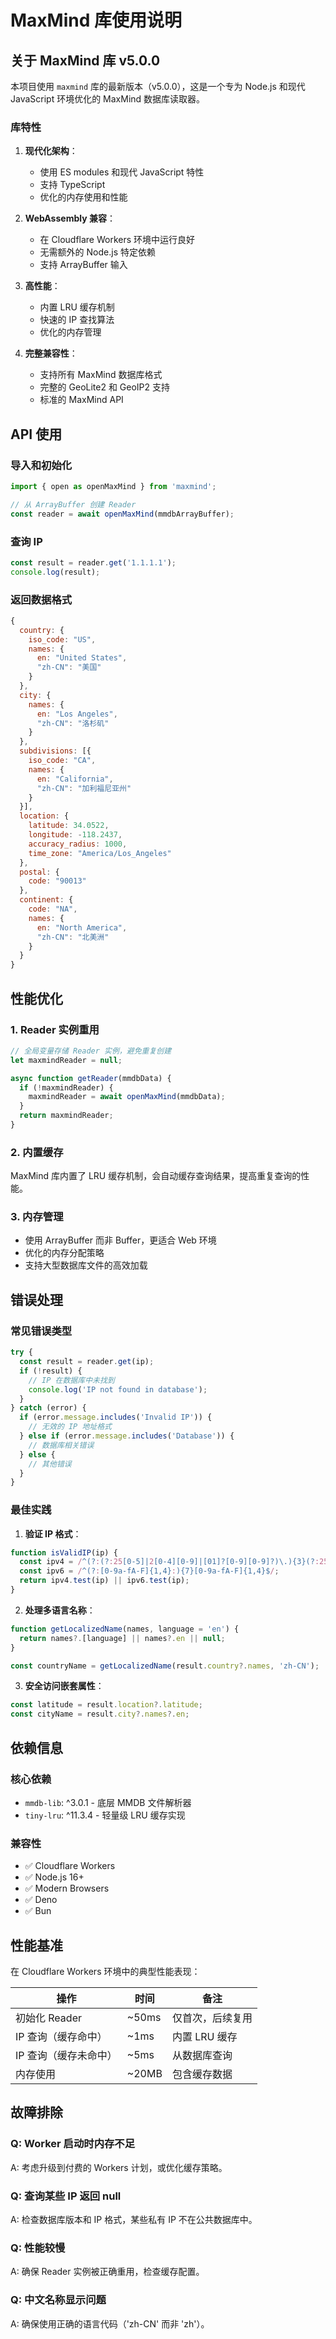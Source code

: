 # MaxMind 库使用说明

## 关于 MaxMind 库 v5.0.0

本项目使用 `maxmind` 库的最新版本（v5.0.0），这是一个专为 Node.js 和现代 JavaScript 环境优化的 MaxMind 数据库读取器。

### 库特性

1. **现代化架构**：
   - 使用 ES modules 和现代 JavaScript 特性
   - 支持 TypeScript
   - 优化的内存使用和性能

2. **WebAssembly 兼容**：
   - 在 Cloudflare Workers 环境中运行良好
   - 无需额外的 Node.js 特定依赖
   - 支持 ArrayBuffer 输入

3. **高性能**：
   - 内置 LRU 缓存机制
   - 快速的 IP 查找算法
   - 优化的内存管理

4. **完整兼容性**：
   - 支持所有 MaxMind 数据库格式
   - 完整的 GeoLite2 和 GeoIP2 支持
   - 标准的 MaxMind API

## API 使用

### 导入和初始化
```javascript
import { open as openMaxMind } from 'maxmind';

// 从 ArrayBuffer 创建 Reader
const reader = await openMaxMind(mmdbArrayBuffer);
```

### 查询 IP
```javascript
const result = reader.get('1.1.1.1');
console.log(result);
```

### 返回数据格式
```javascript
{
  country: {
    iso_code: "US",
    names: {
      en: "United States",
      "zh-CN": "美国"
    }
  },
  city: {
    names: {
      en: "Los Angeles",
      "zh-CN": "洛杉矶"
    }
  },
  subdivisions: [{
    iso_code: "CA",
    names: {
      en: "California",
      "zh-CN": "加利福尼亚州"
    }
  }],
  location: {
    latitude: 34.0522,
    longitude: -118.2437,
    accuracy_radius: 1000,
    time_zone: "America/Los_Angeles"
  },
  postal: {
    code: "90013"
  },
  continent: {
    code: "NA",
    names: {
      en: "North America",
      "zh-CN": "北美洲"
    }
  }
}
```

## 性能优化

### 1. Reader 实例重用
```javascript
// 全局变量存储 Reader 实例，避免重复创建
let maxmindReader = null;

async function getReader(mmdbData) {
  if (!maxmindReader) {
    maxmindReader = await openMaxMind(mmdbData);
  }
  return maxmindReader;
}
```

### 2. 内置缓存
MaxMind 库内置了 LRU 缓存机制，会自动缓存查询结果，提高重复查询的性能。

### 3. 内存管理
- 使用 ArrayBuffer 而非 Buffer，更适合 Web 环境
- 优化的内存分配策略
- 支持大型数据库文件的高效加载

## 错误处理

### 常见错误类型
```javascript
try {
  const result = reader.get(ip);
  if (!result) {
    // IP 在数据库中未找到
    console.log('IP not found in database');
  }
} catch (error) {
  if (error.message.includes('Invalid IP')) {
    // 无效的 IP 地址格式
  } else if (error.message.includes('Database')) {
    // 数据库相关错误
  } else {
    // 其他错误
  }
}
```

### 最佳实践
1. **验证 IP 格式**：
```javascript
function isValidIP(ip) {
  const ipv4 = /^(?:(?:25[0-5]|2[0-4][0-9]|[01]?[0-9][0-9]?)\.){3}(?:25[0-5]|2[0-4][0-9]|[01]?[0-9][0-9]?)$/;
  const ipv6 = /^(?:[0-9a-fA-F]{1,4}:){7}[0-9a-fA-F]{1,4}$/;
  return ipv4.test(ip) || ipv6.test(ip);
}
```

2. **处理多语言名称**：
```javascript
function getLocalizedName(names, language = 'en') {
  return names?.[language] || names?.en || null;
}

const countryName = getLocalizedName(result.country?.names, 'zh-CN');
```

3. **安全访问嵌套属性**：
```javascript
const latitude = result.location?.latitude;
const cityName = result.city?.names?.en;
```

## 依赖信息

### 核心依赖
- `mmdb-lib`: ^3.0.1 - 底层 MMDB 文件解析器
- `tiny-lru`: ^11.3.4 - 轻量级 LRU 缓存实现

### 兼容性
- ✅ Cloudflare Workers
- ✅ Node.js 16+
- ✅ Modern Browsers
- ✅ Deno
- ✅ Bun

## 性能基准

在 Cloudflare Workers 环境中的典型性能表现：

| 操作 | 时间 | 备注 |
|------|------|------|
| 初始化 Reader | ~50ms | 仅首次，后续复用 |
| IP 查询（缓存命中） | ~1ms | 内置 LRU 缓存 |
| IP 查询（缓存未命中） | ~5ms | 从数据库查询 |
| 内存使用 | ~20MB | 包含缓存数据 |

## 故障排除

### Q: Worker 启动时内存不足
A: 考虑升级到付费的 Workers 计划，或优化缓存策略。

### Q: 查询某些 IP 返回 null
A: 检查数据库版本和 IP 格式，某些私有 IP 不在公共数据库中。

### Q: 性能较慢
A: 确保 Reader 实例被正确重用，检查缓存配置。

### Q: 中文名称显示问题
A: 确保使用正确的语言代码（'zh-CN' 而非 'zh'）。
